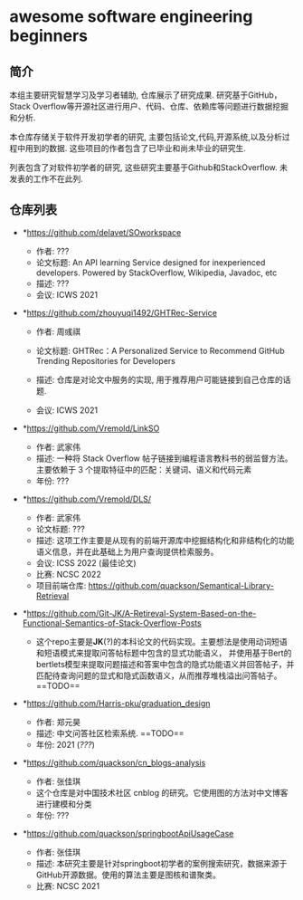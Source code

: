 # awesome software engineering beginners

## 简介

本组主要研究智慧学习及学习者辅助, 仓库展示了研究成果. 研究基于GitHub，Stack Overflow等开源社区进行用户、代码、仓库、依赖库等问题进行数据挖掘和分析. 

本仓库存储关于软件开发初学者的研究, 主要包括论文,代码,开源系统,以及分析过程中用到的数据. 这些项目的作者包含了已毕业和尚未毕业的研究生. 

列表包含了对软件初学者的研究, 这些研究主要基于Github和StackOverflow. 未发表的工作不在此列. 

## 仓库列表

- *https://github.com/delavet/SOworkspace
  
  - 作者: ??? 
  - 论文标题: An API learning Service designed for inexperienced developers. Powered by StackOverflow, Wikipedia, Javadoc, etc
  - 描述: ???
  - 会议: ICWS 2021
  
- *https://github.com/zhouyuqi1492/GHTRec-Service

  - 作者: 周彧祺
  - 论文标题: GHTRec：A Personalized Service to Recommend GitHub Trending Repositories for Developers
  - 描述: 仓库是对论文中服务的实现, 用于推荐用户可能链接到自己仓库的话题.

  - 会议: ICWS 2021

- *https://github.com/Vremold/LinkSO
  - 作者: 武家伟
  - 描述: 一种将 Stack Overflow 帖子链接到编程语言教科书的弱监督方法。主要依赖于 3 个提取特征中的匹配：关键词、语义和代码元素
  - 年份: ???
  
- *https://github.com/Vremold/DLS/
  
  - 作者: 武家伟
  - 论文标题: ???
  - 描述: 这项工作主要是从现有的前端开源库中挖掘结构化和非结构化的功能语义信息，并在此基础上为用户查询提供检索服务。
  - 会议: ICSS 2022 (最佳论文)
  - 比赛: NCSC 2022
  - 项目前端仓库: https://github.com/quackson/Semantical-Library-Retrieval
  
- *https://github.com/Git-JK/A-Retireval-System-Based-on-the-Functional-Semantics-of-Stack-Overflow-Posts
  
  - 这个repo主要是**JK**(?)的本科论文的代码实现。主要想法是使用动词短语和短语模式来提取问答帖标题中包含的显式功能语义， 并使用基于Bert的bertlets模型来提取问题描述和答案中包含的隐式功能语义并回答帖子，并匹配待查询问题的显式和隐式函数语义，从而推荐堆栈溢出问答帖子。==TODO==
  
- *https://github.com/Harris-pku/graduation_design
  
  - 作者: 郑元昊
  - 描述: 中文问答社区检索系统. ==TODO==
  - 年份: 2021 (*???*)
  
- *https://github.com/quackson/cn_blogs-analysis
  
  - 作者: 张佳琪
  - 这个仓库是对中国技术社区 cnblog 的研究。它使用图的方法对中文博客进行建模和分类
  - 年份: ???
  
- *https://github.com/quackson/springbootApiUsageCase
  
  - 作者: 张佳琪
  - 描述: 本研究主要是针对springboot初学者的案例搜索研究，数据来源于GitHub开源数据。使用的算法主要是图核和谱聚类。 
  - 比赛: NCSC 2021
